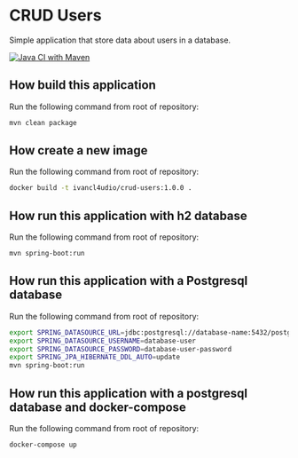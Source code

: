 # CRUD Users
Simple application that store data about users in a database.

[![Java CI with Maven](https://github.com/IvanCl4udio/crud-users/actions/workflows/maven.yml/badge.svg?branch=master)](https://github.com/IvanCl4udio/crud-users/actions/workflows/maven.yml)

## How build this application ##
Run the following command from root of repository:
```bash
mvn clean package
```

## How create a new image ##
Run the following command from root of repository:
```bash
docker build -t ivancl4udio/crud-users:1.0.0 .
```

## How run this application with h2 database ##
Run the following command from root of repository:
```bash
mvn spring-boot:run
```

## How run this application with a Postgresql database ##
Run the following command from root of repository:
```bash
export SPRING_DATASOURCE_URL=jdbc:postgresql://database-name:5432/postgres
export SPRING_DATASOURCE_USERNAME=database-user
export SPRING_DATASOURCE_PASSWORD=database-user-password
export SPRING_JPA_HIBERNATE_DDL_AUTO=update
mvn spring-boot:run
```

## How run this application with a postgresql database and docker-compose ##
Run the following command from root of repository:
```bash
docker-compose up
```